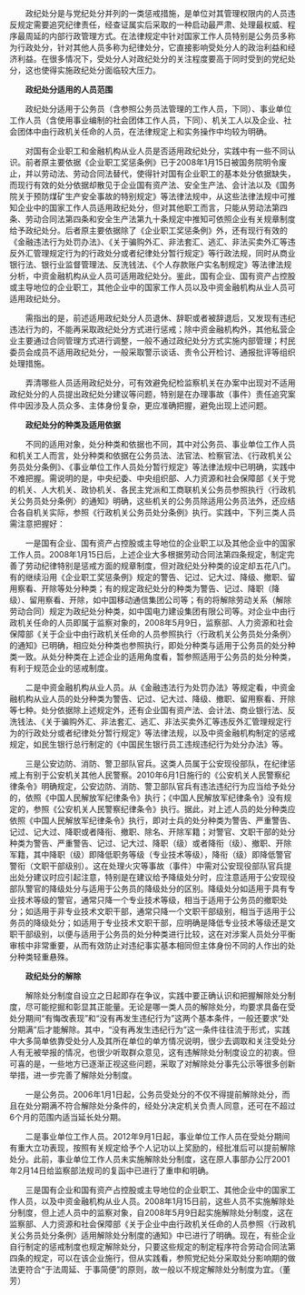 　　政纪处分是与党纪处分并列的一类惩戒措施，是单位对其管理权限内的人员违反规定需要追究纪律责任，经查证属实后采取的一种启动最严肃、处理最权威、程序最周延的内部行政管理方式。在法律规定中针对国家工作人员特别是公务员多称为行政处分，针对其他人员多称为纪律处分，它直接影响受处分人的政治利益和经济利益。在很多情况下，受处分人对政纪处分的关注程度要高于同时受到的党纪处分，这也使得实施政纪处分面临较大压力。

　　**政纪处分适用的人员范围**

　　政纪处分适用于公务员（含参照公务员法管理的工作人员，下同）、事业单位工作人员（含使用事业编制的社会团体工作人员，下同）、机关工人以及企业、社会团体中由行政机关任命的人员，在法律规定上和实务操作中均较为明确。

　　对国有企业职工和金融机构从业人员是否适用政纪处分，实践中有一些不同认识。前者原主要依据《企业职工奖惩条例》已于2008年1月15日被国务院明令废止，并以劳动法、劳动合同法替代，使得针对国有企业职工的基本处分依据缺失，而现行有效的处分依据却散见于企业国有资产法、安全生产法、会计法以及《国务院关于预防煤矿生产安全事故的特别规定》等法律法规中，从这些法律法规中可推知企业中的国家工作人员适用政纪处分，但对其他职工而言，只能从劳动法第四条、劳动合同法第四条和安全生产法第九十条规定中推知可依照企业有关规章制度给予政纪处分。后者原主要依据除了《企业职工奖惩条例》外，还有现行有效的《金融违法行为处罚办法》、《关于骗购外汇、非法套汇、逃汇、非法买卖外汇等违反外汇管理规定行为的行政处分或者纪律处分暂行规定》等行政法规，同时从商业银行法、银行业监督管理法、反洗钱法、《个人存款账户实名制规定》等法律法规分析，中资金融机构从业人员可适用政纪处分。鉴此，国有企业、国有资产占控股或主导地位的企业职工，其他企业中的国家工作人员以及中资金融机构从业人员可适用政纪处分。

　　需指出的是，前述适用政纪处分人员退休、辞职或者被辞退后，又发现有违纪违法行为的，不能再采取政纪处分方式进行惩戒；除中资金融机构外，其他私营企业主要通过合同管理方式进行调整，一般不通过政纪处分方式实施内部管理；村民委员会成员不适用政纪处分，一般采取警示谈话、责令公开检讨、通报批评等组织处理措施。

　　弄清哪些人员适用政纪处分，可有效避免纪检监察机关在办案中出现对不适用政纪处分的人员提出政纪处分建议等问题，特别是在办理事故（事件）责任追究案件中因涉及人员众多、主体身份复杂，更应准确把握，避免出现上述问题。

　　**政纪处分的种类及适用依据**

　　不同的适用对象，处分种类和依据也不同，其中对公务员、事业单位工作人员和机关工人而言，处分种类和依据在公务员法、法官法、检察官法、《行政机关公务员处分条例》、《事业单位工作人员处分暂行规定》等法律法规中已明确，实践中不难把握。需说明的是，中央纪委、中央组织部、人力资源和社会保障部《关于党的机关、人大机关、政协机关、各民主党派和工商联机关公务员参照执行〈行政机关公务员处分条例〉的通知》明确，这些机关的公务员除适用公务员法外，还应结合各自机关实际，参照《行政机关公务员处分条例》执行。实践中，下列三类人员需注意把握好：

　　一是国有企业、国有资产占控股或主导地位的企业职工以及其他企业中的国家工作人员。2008年1月15日后，上述企业大多根据劳动合同法第四条规定，制定完善了劳动纪律特别是惩戒方面的规章制度，但对政纪处分种类的设定却五花八门。有的继续沿用《企业职工奖惩条例》规定的警告、记过、记大过、降级、撤职、留用察看、开除等处分种类；有的规定政纪处分的种类为警告、记过、降职（降级）、留用察看、开除，如中国移动通信集团公司等；有的将解除劳动关系（解除劳动合同）规定为政纪处分种类，如中国电力建设集团有限公司等。对企业中由行政机关任命的人员即属于监察对象的，2008年5月9日，监察部、人力资源和社会保障部《关于企业中由行政机关任命的人员参照执行〈行政机关公务员处分条例〉的通知》已明确，相应处分种类也参照执行，即处分种类与适用于公务员的处分种类一致。从处分种类在上述企业的适用角度看，暂参照适用于公务员的处分种类，有利于规范企业的惩戒制度。

　　二是中资金融机构从业人员。从《金融违法行为处罚办法》等规定看，中资金融机构从业人员的处分种类为警告、记过、记大过、降级、撤职、留用察看、开除等七种。处分依据除上述规定外，还有企业国有资产法、会计法、商业银行法、反洗钱法、《关于骗购外汇、非法套汇、逃汇、非法买卖外汇等违反外汇管理规定行为的行政处分或者纪律处分暂行规定》等法律法规，以及中资金融机构制定的惩戒规定，如民生银行总行制定的《中国民生银行员工违规违纪行为处分办法》等。

　　三是公安边防、消防、警卫部队官兵。这类人员属于公安现役部队，在纪律惩戒上有别于公安机关其他人民警察。2010年6月1日施行的《公安机关人民警察纪律条令》明确规定，公安边防、消防、警卫部队官兵有违法违纪行为应当给予处分的，依照《中国人民解放军纪律条令》执行；《中国人民解放军纪律条令》没有规定的，参照《公安机关人民警察纪律条令》执行。据此，对上述人员的处分种类应依照《中国人民解放军纪律条令》执行，即对士兵的处分种类为警告、严重警告、记过、记大过、降职或者降衔、撤职、除名、开除军籍；对警官、文职干部的处分种类为警告、严重警告、记过、记大过、降职（级）或者降衔（级）、撤职、开除军籍，其中降职（级）即降低职务等级（专业技术等级），降衔（级）即降低警官警衔（文职干部级别）。这在处理火灾等事故（事件）中需对公安现役部队官兵提出处分建议时应引起注意，特别是在建议给予降级处分时，应注意适用于公安现役部队警官的降级处分与适用于公务员的降级处分的区别。降级处分如适用于具有专业技术等级的警官，通常只降一个专业技术等级，相当于适用于公务员的撤职处分；如适用于非专业技术文职干部，通常只降一个文职干部级别，相当于适用于公务员的降级处分；如适用于专业技术文职干部，应明确是降低专业技术等级还是文职干部级别，以便与适用于公务员的处分种类进行比较，这在对涉案人员处分平衡审核中非常重要，从而有效防止对违纪事实基本相同但主体身份不同的人作出的处分种类轻重悬殊。

　　**政纪处分的解除**

　　解除处分制度自设立之日起即存在争议，实践中要正确认识和把握解除处分制度，尽可能挖掘和彰显其正能量。无论是哪一类人员的解除处分，均要求具备在受处分期间“有悔改表现”和“没有再发生违纪行为”这两个基本条件，一般还要求“处分期满”后才能解除。其中，“没有再发生违纪行为”这一条件往往流于形式，实践中大多简单依靠受处分人及其所在单位的单方情况说明，很少去调取和关注受处分人有无被举报的情况，也很少听取群众意见，这有违解除处分制度设立的初衷。但可喜的是，一些地方已逐渐正视这些问题，采取了对解除处分事先公示等很多创新举措，进一步完善了解除处分制度。

　　一是公务员。2006年1月1日起，公务员受处分的不仅不得提前解除处分，而且在处分期满不符合解除处分条件的，经处分决定机关负责人同意，还可在不超过6个月的范围内适当延长处分期。

　　二是事业单位工作人员。2012年9月1日起，事业单位工作人员在受处分期间有重大立功表现，按照有关规定给予个人记功以上奖励的，经批准后可以提前解除处分。此前，事业单位工作人员未实施解除处分制度，这在原人事部办公厅2001年2月14日给监察部法规司的复函中已进行了重申和明确。

　　三是国有企业和国有资产占控股或主导地位的企业职工、其他企业中的国家工作人员，以及中资金融机构从业人员。2008年1月15日前，这些人员不实施解除处分制度，但上述人员中的监察对象，自2008年5月9日起实施解除处分制度，这在监察部、人力资源和社会保障部《关于企业中由行政机关任命的人员参照〈行政机关公务员处分条例〉适用解除处分制度的通知》中已进行了明确。现在，有些企业自行制定的惩戒制度也规定解除处分，只要这些规定的制定程序符合劳动合同法第四条的规定，可以在该企业施行，但从实践看，参照党纪处分采取处分影响期的做法更符合“于法周延、于事简便”的原则，故一般以不规定解除处分制度为宜。（董芳）